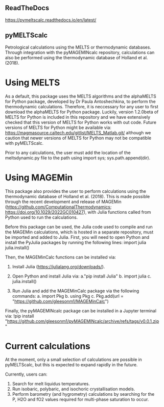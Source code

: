 ## ReadTheDocs

https://pymeltscalc.readthedocs.io/en/latest/

## pyMELTScalc

Petrological calculations using the MELTS or thermodynamic databases. Through integration with the pyMAGEMINcalc repository, calculations can also be performed using the thermodynamic database of Holland et al. (2018).

# Using MELTS
As a default, this package uses the MELTS algorithms and the alphaMELTS for Python package, developed by Dr Paula Antoshechkina, to perform the thermodynamic calculations. Therefore, it is neccessary for any user to first download the alphaMELTS for Python package. Luckily, version 1.2.0beta of MELTS for Python is included in this repository and we have extensively checked that this version of MELTS for Python works with out code. Future versions of MELTS for Python might be available via:
https://magmasource.caltech.edu/gitlist/MELTS_Matlab.git/
although we caution that newer versions of MELTS for Python may not be compatible with pyMELTScalc.

Prior to any calculations, the user must add the location of the meltsdynamic.py file to the path using import sys; sys.path.append(dir).

# Using MAGEMin
This package also provides the user to perform calculations using the thermodynamic database of Holland et al. (2018). This is made possible through the recent development and release of MAGEMin (https://github.com/ComputationalThermodynamics; https://doi.org/10.1029/2022GC010427), with Julia functions called from Python used to run the calculations.

Before this package can be used, the Julia code used to compile and run the MAGEMin calculations, which is hosted in a separate repository, must be imported and added to Julia.
First, you will need to open Python and install the PyJulia packages by running the following lines:
import julia
julia.install()

Then, the MAGEMinCalc functions can be installed via:

1. Install Julia (https://julialang.org/downloads/).

2. Open Python and install Julia via:
a."pip install Julia"
b. import julia
c. julia.install()

3. Run Julia and add the MAGEMinCalc package via the following commands:
a. import Pkg
b. using Pkg
c. Pkg.add(url = "https://github.com/gleesonm1/MAGEMinCalc")

Finally, the pyMAGEMINcalc package can be installed in a Jupyter terminal via:
!pip install "https://github.com/gleesonm1/pyMAGEMINcalc/archive/refs/tags/v0.0.1.zip"

# Current calculations
At the moment, only a small selection of calculations are possible in pyMELTScalc, but this is expected to expand rapidly in the future.

Currently, users can:
1. Search for melt liquidus temperatures.
2. Run isobaric, polybaric, and isochoric crystallisation models.
3. Perform barometry (and hygrometry) calculations by searching for the P, H2O and fO2 values required for multi-phase saturation to occur.
